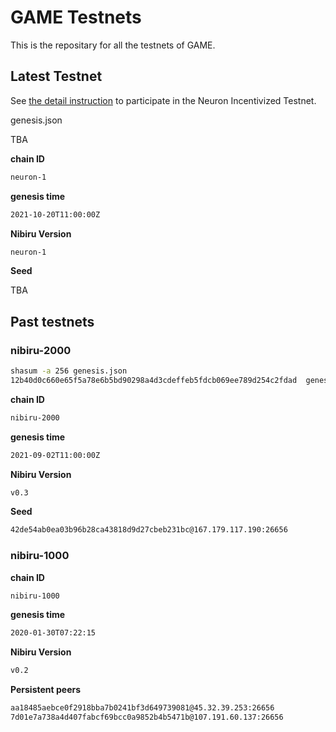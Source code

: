 # GAME Testnets
This is the repositary for all the testnets of GAME.

## Latest Testnet

See [the detail instruction](./neuron-1/README.md) to participate in the Neuron Incentivized Testnet.


genesis.json

TBA

**chain ID**

```sh
neuron-1
```

**genesis time**

```sh
2021-10-20T11:00:00Z
```

**Nibiru Version**

```sh
neuron-1
```

**Seed**

TBA

## Past testnets

### nibiru-2000

```sh
shasum -a 256 genesis.json
12b40d0c660e65f5a78e6b5bd90298a4d3cdeffeb5fdcb069ee789d254c2fdad  genesis.json
```

**chain ID**

```sh
nibiru-2000
```

**genesis time**

```sh
2021-09-02T11:00:00Z
```

**Nibiru Version**

```sh
v0.3
```

**Seed**

```sh
42de54ab0ea03b96b28ca43818d9d27cbeb231bc@167.179.117.190:26656
```

### nibiru-1000

**chain ID**

```sh
nibiru-1000
```

**genesis time**

```sh
2020-01-30T07:22:15
```

**Nibiru Version**

```sh
v0.2
```

**Persistent peers**

```sh
aa18485aebce0f2918bba7b0241bf3d649739081@45.32.39.253:26656
7d01e7a738a4d407fabcf69bcc0a9852b4b5471b@107.191.60.137:26656
```
